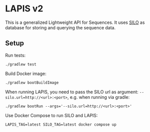 # LAPIS v2

This is a generalized Lightweight API for Sequences. It uses [SILO](https://github.com/GenSpectrum/LAPIS-SILO) as database for storing and querying the sequence data.

## Setup

Run tests:
```
./gradlew test
```

Build Docker image:
```
./gradlew bootBuildImage
```

When running LAPIS, you need to pass the SILO url as argument: `--silo.url=http://<url>:<port>`, e.g. when running via gradle:
```
./gradlew bootRun --args='--silo.url=http://<url>:<port>'
```

Use Docker Compose to run SILO and LAPIS:
```
LAPIS_TAG=latest SILO_TAG=latest docker compose up
```
